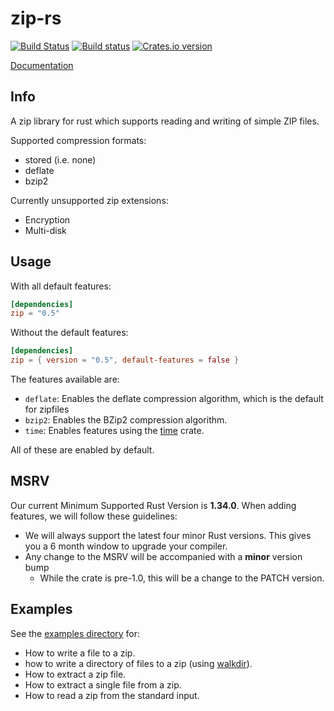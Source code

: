 zip-rs
======

[![Build Status](https://travis-ci.org/mvdnes/zip-rs.svg?branch=master)](https://travis-ci.org/mvdnes/zip-rs)
[![Build status](https://ci.appveyor.com/api/projects/status/gsnpqcodg19iu253/branch/master?svg=true)](https://ci.appveyor.com/project/mvdnes/zip-rs/branch/master)
[![Crates.io version](https://img.shields.io/crates/v/zip.svg)](https://crates.io/crates/zip)

[Documentation](http://mvdnes.github.io/rust-docs/zip-rs/zip/index.html)


Info
----

A zip library for rust which supports reading and writing of simple ZIP files.

Supported compression formats:

* stored (i.e. none)
* deflate
* bzip2

Currently unsupported zip extensions:

* Encryption
* Multi-disk

Usage
-----

With all default features:

```toml
[dependencies]
zip = "0.5"
```

Without the default features:

```toml
[dependencies]
zip = { version = "0.5", default-features = false }
```

The features available are:

* `deflate`: Enables the deflate compression algorithm, which is the default for zipfiles
* `bzip2`: Enables the BZip2 compression algorithm.
* `time`: Enables features using the [time](https://github.com/rust-lang-deprecated/time) crate.

All of these are enabled by default.

MSRV
----

Our current Minimum Supported Rust Version is **1.34.0**. When adding features,
we will follow these guidelines:

- We will always support the latest four minor Rust versions. This gives you a 6
  month window to upgrade your compiler.
- Any change to the MSRV will be accompanied with a **minor** version bump
   - While the crate is pre-1.0, this will be a change to the PATCH version.

Examples
--------

See the [examples directory](examples) for:
   * How to write a file to a zip.
   * how to write a directory of files to a zip (using [walkdir](https://github.com/BurntSushi/walkdir)).
   * How to extract a zip file.
   * How to extract a single file from a zip.
   * How to read a zip from the standard input.

